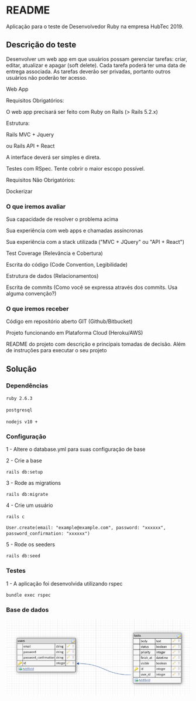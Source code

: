 # README

Aplicação para o teste de Desenvolvedor Ruby na empresa HubTec 2019.

## Descrição do teste

Desenvolver um web app em que usuários possam gerenciar tarefas: criar, editar, atualizar e apagar (soft delete). Cada tarefa poderá ter uma data de entrega associada. As tarefas deverão ser privadas, portanto outros usuários não poderão ter acesso.

Web App

Requisitos Obrigatórios:

O web app precisará ser feito com Ruby on Rails (> Rails 5.2.x)

Estrutura:

Rails MVC + Jquery

ou Rails API + React

A interface deverá ser simples e direta.

Testes com RSpec. Tente cobrir o maior escopo possível.

Requisitos Não Obrigatórios:

Dockerizar

### O que iremos avaliar

Sua capacidade de resolver o problema acima

Sua experiência com web apps e chamadas assíncronas

Sua experiência com a stack utilizada ("MVC + JQuery" ou "API + React")

Test Coverage (Relevância e Cobertura)

Escrita do código (Code Convention, Legibilidade)

Estrutura de dados (Relacionamentos)

Escrita de commits (Como você se expressa através dos commits. Usa alguma convenção?)

### O que iremos receber

Código em repositório aberto GIT (Github/Bitbucket)

Projeto funcionando em Plataforma Cloud (Heroku/AWS)

README do projeto com descrição e principais tomadas de decisão. Além de instruções para executar o seu projeto

## Solução

### Dependências

```
ruby 2.6.3

postgresql

nodejs v10 +

```

### Configuração

1 - Altere o database.yml para suas configuração de base

2 - Crie a base

```
rails db:setup
```

3 - Rode as migrations

```
rails db:migrate
```

4 - Crie um usuário

```
rails c
```

```
User.create(email: "example@example.com", password: "xxxxxx", password_confirmation: "xxxxxx")
```

5 - Rode os seeders

```
rails db:seed
```

### Testes

1 - A aplicação foi desenvolvida utilizando rspec

```
bundle exec rspec
```

### Base de dados

![](db_model.png)
